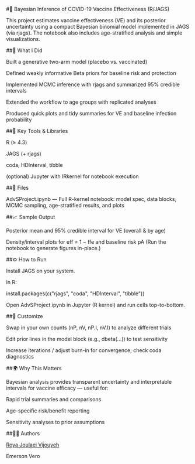 #🧪 Bayesian Inference of COVID-19 Vaccine Effectiveness (R/JAGS)

This project estimates vaccine effectiveness (VE) and its posterior uncertainty using a compact Bayesian binomial model implemented in JAGS (via rjags). The notebook also includes age-stratified analysis and simple visualizations.

##🧠 What I Did

Built a generative two-arm model (placebo vs. vaccinated)

Defined weakly informative Beta priors for baseline risk and protection

Implemented MCMC inference with rjags and summarized 95% credible intervals

Extended the workflow to age groups with replicated analyses

Produced quick plots and tidy summaries for VE and baseline infection probability

##🧰 Key Tools & Libraries

R (≥ 4.3)

JAGS (+ rjags)

coda, HDInterval, tibble

(optional) Jupyter with IRkernel for notebook execution

##📁 Files

AdvSProject.ipynb — Full R-kernel notebook: model spec, data blocks, MCMC sampling, age-stratified results, and plots

##📈 Sample Output

Posterior mean and 95% credible interval for VE (overall & by age)

Density/interval plots for eff = 1 − ffe and baseline risk pA
(Run the notebook to generate figures in-place.)

##⚙️ How to Run

Install JAGS on your system.

In R:

install.packages(c("rjags", "coda", "HDInterval", "tibble"))


Open AdvSProject.ipynb in Jupyter (R kernel) and run cells top-to-bottom.

##🔧 Customize

Swap in your own counts (nP, nV, nP.I, nV.I) to analyze different trials

Edit prior lines in the model block (e.g., dbeta(...)) to test sensitivity

Increase iterations / adjust burn-in for convergence; check coda diagnostics

##🌍 Why This Matters

Bayesian analysis provides transparent uncertainty and interpretable intervals for vaccine efficacy — useful for:

Rapid trial summaries and comparisons

Age-specific risk/benefit reporting

Sensitivity analyses to prior assumptions

##👩‍💻 Authors

[Roya Joulaei Vijouyeh](https://github.com/RoyaJV97)

Emerson Vero
